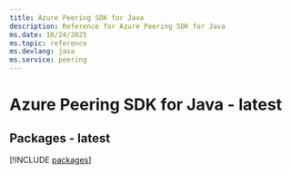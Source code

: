 ```yaml
---
title: Azure Peering SDK for Java
description: Reference for Azure Peering SDK for Java
ms.date: 10/24/2025
ms.topic: reference
ms.devlang: java
ms.service: peering
---
```

# Azure Peering SDK for Java - latest
## Packages - latest
[!INCLUDE [packages](peering-index.md)]